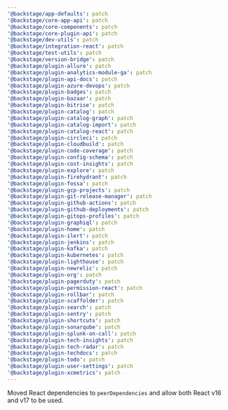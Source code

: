 ```yaml
---
'@backstage/app-defaults': patch
'@backstage/core-app-api': patch
'@backstage/core-components': patch
'@backstage/core-plugin-api': patch
'@backstage/dev-utils': patch
'@backstage/integration-react': patch
'@backstage/test-utils': patch
'@backstage/version-bridge': patch
'@backstage/plugin-allure': patch
'@backstage/plugin-analytics-module-ga': patch
'@backstage/plugin-api-docs': patch
'@backstage/plugin-azure-devops': patch
'@backstage/plugin-badges': patch
'@backstage/plugin-bazaar': patch
'@backstage/plugin-bitrise': patch
'@backstage/plugin-catalog': patch
'@backstage/plugin-catalog-graph': patch
'@backstage/plugin-catalog-import': patch
'@backstage/plugin-catalog-react': patch
'@backstage/plugin-circleci': patch
'@backstage/plugin-cloudbuild': patch
'@backstage/plugin-code-coverage': patch
'@backstage/plugin-config-schema': patch
'@backstage/plugin-cost-insights': patch
'@backstage/plugin-explore': patch
'@backstage/plugin-firehydrant': patch
'@backstage/plugin-fossa': patch
'@backstage/plugin-gcp-projects': patch
'@backstage/plugin-git-release-manager': patch
'@backstage/plugin-github-actions': patch
'@backstage/plugin-github-deployments': patch
'@backstage/plugin-gitops-profiles': patch
'@backstage/plugin-graphiql': patch
'@backstage/plugin-home': patch
'@backstage/plugin-ilert': patch
'@backstage/plugin-jenkins': patch
'@backstage/plugin-kafka': patch
'@backstage/plugin-kubernetes': patch
'@backstage/plugin-lighthouse': patch
'@backstage/plugin-newrelic': patch
'@backstage/plugin-org': patch
'@backstage/plugin-pagerduty': patch
'@backstage/plugin-permission-react': patch
'@backstage/plugin-rollbar': patch
'@backstage/plugin-scaffolder': patch
'@backstage/plugin-search': patch
'@backstage/plugin-sentry': patch
'@backstage/plugin-shortcuts': patch
'@backstage/plugin-sonarqube': patch
'@backstage/plugin-splunk-on-call': patch
'@backstage/plugin-tech-insights': patch
'@backstage/plugin-tech-radar': patch
'@backstage/plugin-techdocs': patch
'@backstage/plugin-todo': patch
'@backstage/plugin-user-settings': patch
'@backstage/plugin-xcmetrics': patch
---
```


Moved React dependencies to `peerDependencies` and allow both React v16 and v17 to be used.
